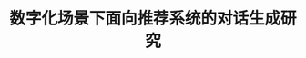 ---
layout: page
title: 数字化场景下面向推荐系统的对话生成研究
description: NSFC 61902219，2020-2022
img:
importance: 2
category: 
---